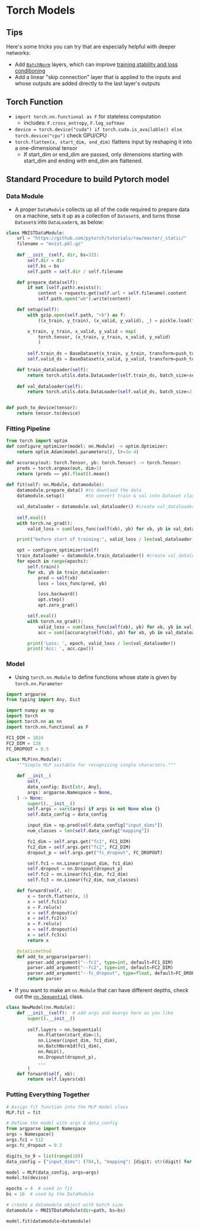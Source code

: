 # Torch Models
## Tips
Here's some tricks you can try that are especially helpful with deeper networks:
- Add [`BatchNorm`](https://pytorch.org/docs/stable/generated/torch.nn.BatchNorm1d.html)
layers, which can improve
[training stability and loss conditioning](https://myrtle.ai/how-to-train-your-resnet-7-batch-norm/)
- Add a linear "skip connection" layer that is applied to the inputs and whose outputs are added directly to the last layer's outputs

## Torch Function
- `import torch.nn.functional as F` for stateless computation
  - includes: `F.cross_entropy`, `F.log_softmax` 
- `device = torch.device("cuda") if torch.cuda.is_available() else torch.device("cpu")` check GPU/CPU
- `torch.flatten(x, start_dim, end_dim)` flattens input by reshaping it into a one-dimensional tensor
  - If start_dim or end_dim are passed, only dimensions starting with start_dim and ending with end_dim are flattened. 

## Standard Procedure to build Pytorch model
### Data Module
- A proper `DataModule` collects up all of the code required to prepare data on a machine, sets it up as a collection of `Dataset`s, and turns those `Dataset`s into `DataLoader`s, as below:

```Python
class MNISTDataModule:
    url = "https://github.com/pytorch/tutorials/raw/master/_static/"
    filename = "mnist.pkl.gz"
    
    def __init__(self, dir, bs=32):
        self.dir = dir
        self.bs = bs
        self.path = self.dir / self.filename

    def prepare_data(self):
        if not (self.path).exists():
            content = requests.get(self.url + self.filename).content
            self.path.open("wb").write(content)

    def setup(self):
        with gzip.open(self.path, "rb") as f:
            ((x_train, y_train), (x_valid, y_valid), _) = pickle.load(f, encoding="latin-1")

        x_train, y_train, x_valid, y_valid = map(
            torch.tensor, (x_train, y_train, x_valid, y_valid)
            )
        
        self.train_ds = BaseDataset(x_train, y_train, transform=push_to_device, target_transform=push_to_device)
        self.valid_ds = BaseDataset(x_valid, y_valid, transform=push_to_device, target_transform=push_to_device)

    def train_dataloader(self):
        return torch.utils.data.DataLoader(self.train_ds, batch_size=self.bs, shuffle=True)
    
    def val_dataloader(self):
        return torch.utils.data.DataLoader(self.valid_ds, batch_size=2 * self.bs, shuffle=False)


def push_to_device(tensor):
    return tensor.to(device)
```
### Fitting Pipeline

```Python
from torch import optim
def configure_optimizer(model: nn.Module) -> optim.Optimizer:
    return optim.Adam(model.parameters(), lr=3e-4)

def accuracy(out: torch.Tensor, yb: torch.Tensor) -> torch.Tensor:
    preds = torch.argmax(out, dim=1)
    return (preds == yb).float().mean()
    
def fit(self: nn.Module, datamodule):
    datamodule.prepare_data() #to download the data
    datamodule.setup()        #to convert train & val into Dataset class

    val_dataloader = datamodule.val_dataloader() #create val_dataloader
    
    self.eval()
    with torch.no_grad():
        valid_loss = sum(loss_func(self(xb), yb) for xb, yb in val_dataloader)

    print("before start of training:", valid_loss / len(val_dataloader))

    opt = configure_optimizer(self)
    train_dataloader = datamodule.train_dataloader() #create val_dataloader
    for epoch in range(epochs):
        self.train()
        for xb, yb in train_dataloader:
            pred = self(xb)
            loss = loss_func(pred, yb)

            loss.backward()
            opt.step()
            opt.zero_grad()

        self.eval()
        with torch.no_grad():
            valid_loss = sum(loss_func(self(xb), yb) for xb, yb in val_dataloader)
            acc = sum([accuracy(self(xb), yb) for xb, yb in val_dataloader]) / len(val_dataloader)

        print('Loss: ', epoch, valid_loss / len(val_dataloader))
        print('Acc: ', acc.cpu())
```

### Model
- Using `torch.nn.Module` to define functions whose state is given by `torch.nn.Parameter`
```Python
import argparse
from typing import Any, Dict

import numpy as np
import torch
import torch.nn as nn
import torch.nn.functional as F

FC1_DIM = 1024
FC2_DIM = 128
FC_DROPOUT = 0.5

class MLP(nn.Module):
    """Simple MLP suitable for recognizing single characters."""

    def __init__(
        self,
        data_config: Dict[str, Any],
        args: argparse.Namespace = None,
    ) -> None:
        super().__init__()
        self.args = vars(args) if args is not None else {}
        self.data_config = data_config

        input_dim = np.prod(self.data_config["input_dims"])
        num_classes = len(self.data_config["mapping"])

        fc1_dim = self.args.get("fc1", FC1_DIM)
        fc2_dim = self.args.get("fc2", FC2_DIM)
        dropout_p = self.args.get("fc_dropout", FC_DROPOUT)

        self.fc1 = nn.Linear(input_dim, fc1_dim)
        self.dropout = nn.Dropout(dropout_p)
        self.fc2 = nn.Linear(fc1_dim, fc2_dim)
        self.fc3 = nn.Linear(fc2_dim, num_classes)

    def forward(self, x):
        x = torch.flatten(x, 1)
        x = self.fc1(x)
        x = F.relu(x)
        x = self.dropout(x)
        x = self.fc2(x)
        x = F.relu(x)
        x = self.dropout(x)
        x = self.fc3(x)
        return x

    @staticmethod
    def add_to_argparse(parser):
        parser.add_argument("--fc1", type=int, default=FC1_DIM)
        parser.add_argument("--fc2", type=int, default=FC2_DIM)
        parser.add_argument("--fc_dropout", type=float, default=FC_DROPOUT)
        return parser
```
- If you want to make an `nn.Module` that can have different depths, check out the [`nn.Sequential`](https://pytorch.org/docs/stable/generated/torch.nn.Sequential.html) class.
```Python
class NewModel(nn.Module):
    def __init__(self):  # add args and kwargs here as you like
        super().__init__()
        
        self.layers = nn.Sequential(
            nn.Flatten(start_dim=1),
            nn.Linear(input_dim, fc1_dim),
            nn.BatchNorm1d(fc1_dim),
            nn.ReLU(),
            nn.Dropout(dropout_p),
            ...
        )
    def forward(self, xb):  
        return self.layers(xb)
```
### Putting Everything Together
```Python
# Assign fit function into the MLP model class
MLP.fit = fit 

# Define the model with args & data_config
from argparse import Namespace 
args = Namespace()  
args.fc1 = 512
args.fc_dropout = 0.3

digits_to_9 = list(range(10))
data_config = {"input_dims": (784,), "mapping": {digit: str(digit) for digit in digits_to_9}}

model = MLP(data_config, args=args)
model.to(device)

epochs = 4  # used in fit
bs = 16  # used by the DataModule

# create a datamodule object with batch size
datamodule = MNISTDataModule(dir=path, bs=bs)

model.fit(datamodule=datamodule)
```
